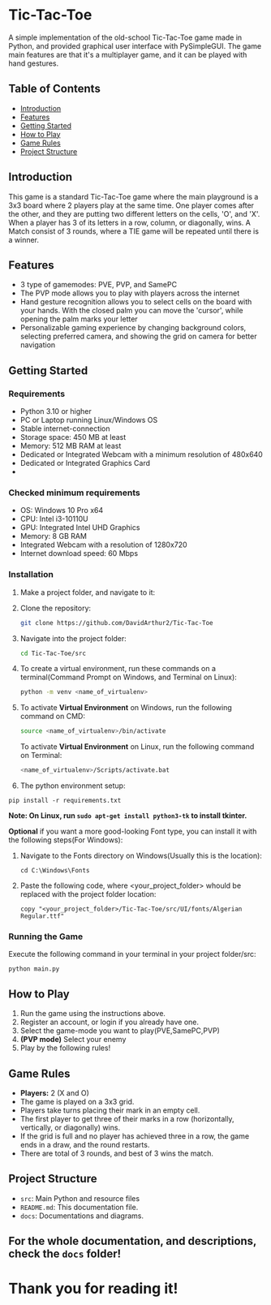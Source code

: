 # Tic-Tac-Toe
A simple implementation of the old-school Tic-Tac-Toe game made in Python, and provided graphical user interface with PySimpleGUI.
The game main features are that it's a multiplayer game, and it can be played with hand gestures.

## Table of Contents
- [Introduction](#introduction)
- [Features](#features)
- [Getting Started](#getting-started)
- [How to Play](#how-to-play)
- [Game Rules](#game-rules)
- [Project Structure](#project-structure)

## Introduction

This game is a standard Tic-Tac-Toe game where the main playground is a 3x3 board where 2 players play at the same time. One player comes after the other, and they are putting two different letters on the cells, 'O', and 'X'.
When a player has 3 of its letters in a row, column, or diagonally, wins.
A Match consist of 3 rounds, where a TIE game will be repeated until there is a winner.

## Features

- 3 type of gamemodes: PVE, PVP, and SamePC
- The PVP mode allows you to play with players across the internet
- Hand gesture recognition allows you to select cells on the board with your hands. With the closed palm you can move the 'cursor', while opening the palm marks your letter
- Personalizable gaming experience by changing background colors, selecting preferred camera, and showing the grid on camera for better navigation

## Getting Started

### Requirements

- Python 3.10 or higher
- PC or Laptop running Linux/Windows OS
- Stable internet-connection
- Storage space: 450 MB at least
- Memory: 512 MB RAM at least
- Dedicated or Integrated Webcam with a minimum resolution of 480x640 
- Dedicated or Integrated Graphics Card
- 
### Checked minimum requirements

- OS: Windows 10 Pro x64
- CPU: Intel i3-10110U 
- GPU: Integrated Intel UHD Graphics
- Memory: 8 GB RAM
- Integrated Webcam with a resolution of 1280x720
- Internet download speed: 60 Mbps 



### Installation
1. Make a project folder, and navigate to it:
   
2. Clone the repository:

    ```bash
   git clone https://github.com/DavidArthur2/Tic-Tac-Toe
    ```
4. Navigate into the project folder:
   
   ```bash
   cd Tic-Tac-Toe/src
   ```
6. To create a virtual environment, run these commands on a terminal(Command Prompt on Windows, and Terminal on Linux):
   
   ```bash
   python -m venv <name_of_virtualenv>
   ```
  8. To activate **Virtual Environment** on Windows, run the following command on CMD:
     
     ```bash
     source <name_of_virtualenv>/bin/activate
     ```
     To activate **Virtual Environment** on Linux, run the following command on Terminal:

     ```bash
     <name_of_virtualenv>/Scripts/activate.bat
     ```
  10. The python environment setup:
      
    pip install -r requirements.txt


**Note: On Linux, run ```sudo apt-get install python3-tk``` to install tkinter.**



**Optional** if you want a more good-looking Font type, you can install it with the following steps(For Windows):
1. Navigate to the Fonts directory on Windows(Usually this is the location):
   
   ```cd C:\Windows\Fonts```
3. Paste the following code, where <your_project_folder> whould be replaced with the project folder location:
   
   ```copy "<your_project_folder>/Tic-Tac-Toe/src/UI/fonts/Algerian Regular.ttf"```

### Running the Game

Execute the following command in your terminal in your project folder/src:

```python main.py```

## How to Play

1. Run the game using the instructions above.
2. Register an account, or login if you already have one.
3. Select the game-mode you want to play(PVE,SamePC,PVP)
4. **(PVP mode)** Select your enemy
5. Play by the following rules!

## Game Rules

- **Players:** 2 (X and O)
- The game is played on a 3x3 grid.
- Players take turns placing their mark in an empty cell.
- The first player to get three of their marks in a row (horizontally, vertically, or diagonally) wins.
- If the grid is full and no player has achieved three in a row, the game ends in a draw, and the round restarts.
- There are total of 3 rounds, and best of 3 wins the match.

## Project Structure

- `src`: Main Python and resource files
- `README.md`: This documentation file.
- `docs`: Documentations and diagrams.

## For the whole documentation, and descriptions, check the `docs` folder!

# Thank you for reading it!


